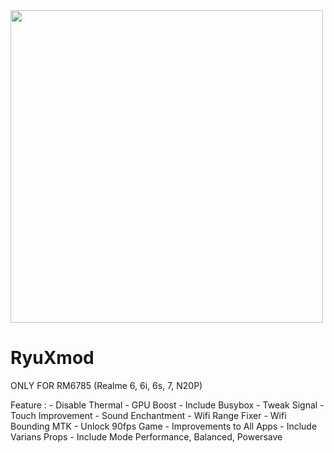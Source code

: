 <img src="https://telegra.ph/file/af85bf66600608deae803.jpg" width="500">


# RyuXmod
ONLY FOR RM6785 
(Realme 6, 6i, 6s, 7, N20P)

Feature :
    - Disable Thermal
    - GPU Boost
    - Include Busybox
    - Tweak Signal
    - Touch Improvement
    - Sound Enchantment
    - Wifi Range Fixer
    - Wifi Bounding MTK
    - Unlock 90fps Game
    - Improvements to All Apps
    - Include Varians Props
    - Include Mode Performance, Balanced, Powersave
